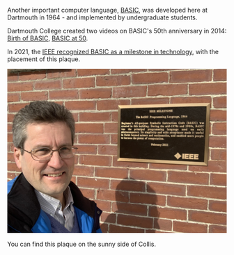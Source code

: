 
Another important computer language, [BASIC](https://en.wikipedia.org/wiki/BASIC), was developed here at Dartmouth in 1964 - and implemented by undergraduate students.

Dartmouth College created two videos on BASIC's 50th anniversary in 2014: 
[Birth of BASIC](https://www.youtube.com/watch?v=WYPNjSoDrqw), 
[BASIC at 50](https://www.youtube.com/watch?v=gxo9LVIgOiI&t=3s).


In 2021, the [IEEE recognized BASIC as a milestone in technology](https://news.dartmouth.edu/news/2021/02/new-ieee-plaque-collis-center-marks-birth-basic), with the placement of this plaque.

![BASIC plaque](media/history/BASICplaque.jpg)

You can find this plaque on the sunny side of Collis.
